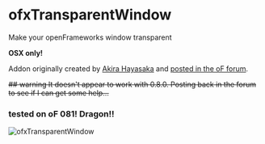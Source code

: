 ofxTransparentWindow
====================

Make your openFrameworks window transparent

**OSX only!**

Addon originally created by [Akira Hayasaka](http://www.ampontang.com/) and [posted in the oF forum](http://forum.openframeworks.cc/t/ofxtransparentwindow-osx-only/4811).

~~## warning
It doesn't appear to work with 0.8.0.  Posting back in the forum to see if I can get some help...~~

### tested on oF 081! Dragon!! ###

![ofxTransparentWindow](https://github.com/Akira-Hayasaka/ofxTransparentWindow/raw/master/redmeimg/screen.png)